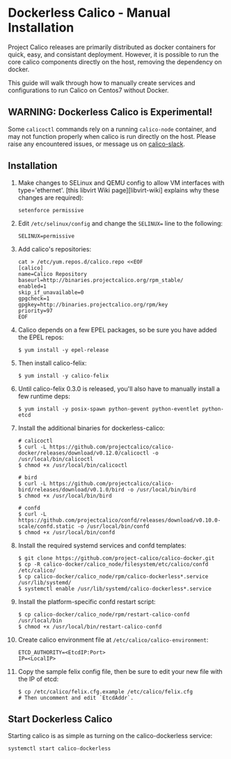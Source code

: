 # Dockerless Calico - Manual Installation
Project Calico releases are primarily distributed as docker containers for quick, easy, and consistant deployment. However, it is possible to run the core calico components directly on the host, removing the dependency on docker.

This guide will walk through how to manually create services and configurations to run Calico on Centos7 without Docker.

## WARNING: Dockerless Calico is Experimental!
Some `calicoctl` commands rely on a running `calico-node` container, and may not function properly when calico is run directly on the host. Please raise any encountered issues, or message us on [calico-slack](https://calicousers-slackin.herokuapp.com/).

## Installation
1. Make changes to SELinux and QEMU config to allow VM interfaces with type='ethernet'. [this libvirt Wiki page][libvirt-wiki] explains why these changes are required):
    ```
    setenforce permissive
    ```
    
2. Edit `/etc/selinux/config` and change the `SELINUX=` line to the following:
    ```
    SELINUX=permissive
    ```

3. Add calico's repositories:
    ```
    cat > /etc/yum.repos.d/calico.repo <<EOF
    [calico]
    name=Calico Repository
    baseurl=http://binaries.projectcalico.org/rpm_stable/
    enabled=1
    skip_if_unavailable=0
    gpgcheck=1
    gpgkey=http://binaries.projectcalico.org/rpm/key
    priority=97
    EOF
    ```

4. Calico depends on a few EPEL packages, so be sure you have added the EPEL repos: 
    ```
    $ yum install -y epel-release
    ```

5. Then install calico-felix: 
    ```
    $ yum install -y calico-felix
    ```

6. Until calico-felix 0.3.0 is released, you'll also have to manually install a few runtime deps: 
    ```
    $ yum install -y posix-spawn python-gevent python-eventlet python-etcd
    ```

7. Install the additional binaries for dockerless-calico:
    ```
    # calicoctl
    $ curl -L https://github.com/projectcalico/calico-docker/releases/download/v0.12.0/calicoctl -o /usr/local/bin/calicoctl
    $ chmod +x /usr/local/bin/calicoctl
    
    # bird
    $ curl -L https://github.com/projectcalico/calico-bird/releases/download/v0.1.0/bird -o /usr/local/bin/bird
    $ chmod +x /usr/local/bin/bird
    
    # confd
    $ curl -L https://github.com/projectcalico/confd/releases/download/v0.10.0-scale/confd.static -o /usr/local/bin/confd
    $ chmod +x /usr/local/bin/confd
    ```

8. Install the required systemd services and confd templates:
    ```
    $ git clone https://github.com/project-calico/calico-docker.git
    $ cp -R calico-docker/calico_node/filesystem/etc/calico/confd /etc/calico/
    $ cp calico-docker/calico_node/rpm/calico-dockerless*.service /usr/lib/systemd/
    $ systemctl enable /usr/lib/systemd/calico-dockerless*.service
    ```

9. Install the platform-specific confd restart script:
    ```
    $ cp calico-docker/calico_node/rpm/restart-calico-confd /usr/local/bin
    $ chmod +x /usr/local/bin/restart-calico-confd
    ```

10. Create calico environment file at `/etc/calico/calico-environment`:
    ```
    ETCD_AUTHORITY=<EtcdIP:Port>
    IP=<LocalIP>
    ```

11. Copy the sample felix config file, then be sure to edit your new file with the IP of etcd:
    ```
    $ cp /etc/calico/felix.cfg.example /etc/calico/felix.cfg
    # Then uncomment and edit `EtcdAddr`.
    ```

## Start Dockerless Calico
Starting calico is as simple as turning on the calico-dockerless service:
```
systemctl start calico-dockerless
```

[libvert-wiki]: http://wiki.libvirt.org/page/Guest_won%27t_start_-_warning:_could_not_open_/dev/net/tun_%28%27generic_ethernet%27_interface%29
